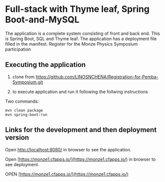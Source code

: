 # Full-stack with Thyme leaf, Spring Boot-and-MySQL

The application is a complete system consisting of front and back end. 
This is Spring Boot, SQL and Thyme leaf. 
The application has a deployment file filled in the manifest.
Register for the Monze Physics Symposium participation

## Executing the application
1. clone from https://github.com/LINOSNCHENA/Registration-for-Pemba-Symposium.git

2. to execute application and run it following the follwing instructions

 Two commands:  
```
mvn clean package
mvn spring-boot:run
```

## Links for the development and then deployment version

Open [http://localhost:8080/](http://localhost:8080/) in browser to see the application.

Open [https://monze1.cfapps.io/](https://monze1.cfapps.io/) in browser to see deployment.

OPEN [https://monze1.cfapps.io/](https://monze1.cfapps.io/)